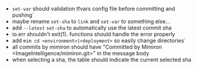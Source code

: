 - `set-var` should validation tfvars config file before committing and pushing`
- maybe rename `set-sha` to `link` and `set-var` to something else...
- add `--latest` `set-sha` to automatically use the latest commit sha
- io.err shouldn't exit(1). functions should handle the error properly
- add `mim cd <environment>|<deployment>` so easily change directories`
- all commits by mimiron should have "Committed by Mimiron <ImageIntelligence/mimiron.git>" in the message body
- when selecting a sha, the table should indicate the current selected sha
